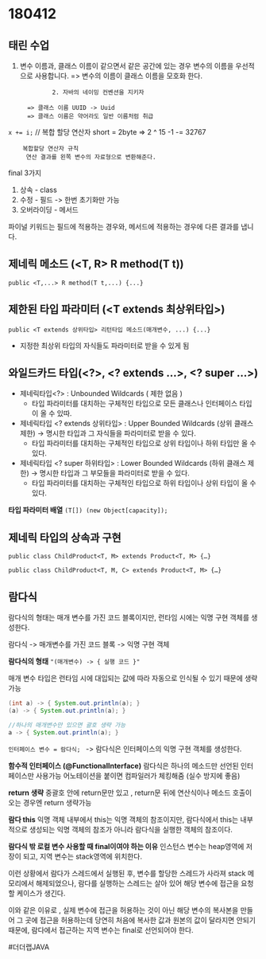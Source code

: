 # 180412

## 태린 수업
1. 변수 이름과, 클래스 이름이 같으면서
         같은 공간에 있는 경우 변수의 이름을 우선적으로 사용합니다.
         => 변수의 이름이 클래스 이름을 모호화 한다.

				2. 자바의 네이밍 컨벤션을 지키자

         => 클래스 이름 UUID -> Uuid
         => 클래스 이름은 약어라도 일반 이름처럼 취급


`x += i;` // 복합 할당 연산자
       short = 2byte => 2 ^ 15 -1 -= 32767

        복합할당 연산자 규칙
         연산 결과를 왼쪽 변수의 자료형으로 변환해준다.

 final 3가지
1. 상속 - class
2. 수정 - 필드 -> 한번 초기화만 가능
3. 오버라이딩 - 메서드

 파이널 키워드는
 필드에 적용하는 경우와, 메서드에 적용하는 경우에 다른 결과를 냅니다.


## 제네릭 메소드 (<T, R> R method(T t))
`public <T,...> R method(T t,...) {...}`


## 제한된 타입 파라미터 (<T extends 최상위타입>)
`public <T extends 상위타입> 리턴타입 메소드(매개변수, ...) {...}`
- 지정한 최상위 타입의 자식들도 파라미터로 받을 수 있게 됨

## 와일드카드 타입(<?>, <? extends …>, <? super …>)
- 제네릭타입<?> : Unbounded Wildcards ( 제한 없음 )
	- 타입 파라미터를 대치하는 구체적인 타입으로 모든 클래스나 인터페이스 타입이 올 수 있따.
- 제네릭타입 <? extends 상위타입> : Upper Bounded Wildcards (상위 클래스 제한) -> 명시한 타입과 그 자식들을 파라미터로 받을 수 있다.
	- 타입 파라미터를 대치하는 구체적인 타입으로 상위 타입이나 하위 타입만 올 수 있다.
- 제네릭타입 <? super 하위타입> : Lower Bounded Wildcards (하위 클래스 제한) -> 명시한 타입과 그 부모들을 파라미터로 받을 수 있다.
	- 타입 파라미터를 대치하는 구체적인 타입으로 하위 타입이나 상위 타입이 올 수 있다.

**타입 파라미터 배열**
`(T[]) (new Object[capacity]);`

## 제네릭 타입의 상속과 구현
`public class ChildProduct<T, M> extends Product<T, M> {…}`

`public class ChildProduct<T, M, C> extends Product<T, M> {…}`

## 람다식
람다식의 형태는 매개 변수를 가진 코드 블록이지만, 런타임 시에는 익명 구현 객체를 생성한다.

람다식 -> 매개변수를 가진 코드 블록 -> 익명 구현 객체

**람다식의 형태**
`"(매개변수) -> { 실행 코드 }"`

매개 변수 타입은 런타임 시에 대입되는 값에 따라 자동으로 인식될 수 있기 때문에 생략 가능
```java
(int a) -> { System.out.println(a); }
(a) -> { System.out.println(a); }

//하나의 매개변수만 있으면 괄호 생략 가능
a -> { System.out.println(a); }
```


`인터페이스 변수 = 람다식; ` -> 람다식은 인터페이스의 익명 구현 객체를 생성한다.

**함수적 인터페이스 (@FunctionalInterface)**
람다식은 하나의 메소드만 선언된 인터페이스만 사용가능
어노테이션을 붙이면 컴파일러가 체킹해줌 (실수 방지에 좋음)

**return 생략**
중괄호 안에 return문만 있고 , return문 뒤에 연산식이나 메소드 호출이 오는 경우엔 return 생략가능

**람다 this**
익명 객체 내부에서 this는 익명 객체의 참조이지만, 람다식에서 this는 내부적으로 생성되는 익명 객체의 참조가 아니라 람다식을 실행한 객체의 참조이다.


**람다식 밖 로컬 변수 사용할 때 final이여야 하는 이유**
인스턴스 변수는 heap영역에 저장이 되고, 지역 변수는 stack영역에 위치한다.

이런 상황에서 람다가 스레드에서 실행된 후, 변수를 할당한 스레드가 사라져 stack 메모리에서 해제되었으나, 람다를 실행하는 스레드는 살아 있어 해당 변수에 접근을 요청할 케이스가 생긴다.

이와 같은 이유로 ,
실제 변수에 접근을 허용하는 것이 아닌 해당 변수의 복사본을 만들어 그 곳에 접근을 허용하는데
당연히 처음에 복사한 값과 원본의 값이 달라지면 안되기 때문에, 람다에서 접근하는 지역 변수는 final로 선언되어야 한다.





#더더랩JAVA